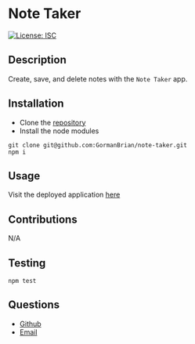 # Note Taker

[![License: ISC](https://img.shields.io/badge/License-ISC-blue.svg)](https://opensource.org/licenses/ISC)

## Description

Create, save, and delete notes with the `Note Taker` app.

## Installation

- Clone the [repository](https://github.com/GormanBrian/note-taker)
- Install the node modules

```console
git clone git@github.com:GormanBrian/note-taker.git
npm i
```

## Usage

Visit the deployed application [here]()

## Contributions

N/A

## Testing

```console
npm test
```

## Questions

- [Github](https://github.com/gormanbrian)
- [Email](mailto:briangorman99@gmail.com)
